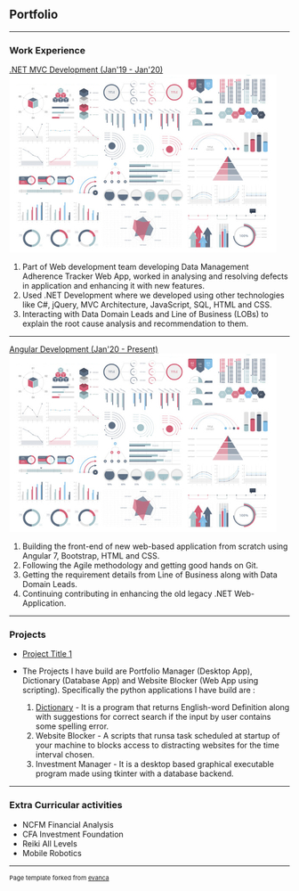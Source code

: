 ## Portfolio

---

### Work Experience 

[.NET MVC Development (Jan'19 - Jan'20)](/sample_page)
<img src="images/dummy_thumbnail.jpg?raw=true"/>
1. Part of Web development team developing Data Management Adherence Tracker Web App, worked in analysing and resolving defects in application and enhancing it with new features.
2. Used .NET Development where we developed using other technologies like C#, jQuery, MVC Architecture, JavaScript, SQL, HTML and CSS.
3. Interacting with Data Domain Leads and Line of Business (LOBs) to explain the root cause analysis and recommendation to them.

---
[Angular Development (Jan'20 - Present)](/pdf/sample_presentation.pdf)
<img src="images/dummy_thumbnail.jpg?raw=true"/>
1. Building the front-end of new web-based application from scratch using Angular 7, Bootstrap, HTML and CSS.
2. Following the Agile methodology and getting good hands on Git.
3. Getting the requirement details from Line of Business along with Data Domain Leads.
4. Continuing contributing in enhancing the old legacy .NET Web-Application.

---

### Projects

- [Project Title 1](http://example.com/)
- The Projects I have build are Portfolio Manager (Desktop App), Dictionary (Database App) and Website Blocker (Web App using scripting). Specifically the python applications I have build are :

	1. [Dictionary](http://example.com/) - It is a program that returns English-word Definition along with suggestions for correct search if the input by user contains some spelling error. 
	2. Website Blocker - A scripts that runsa task scheduled at startup of your machine to blocks access to distracting websites for the time interval chosen.
	3. Investment Manager - It is a desktop based graphical executable program made using tkinter with a database backend.

---

### Extra Curricular activities

- NCFM Financial Analysis
- CFA Investment Foundation
- Reiki All Levels
- Mobile Robotics

---
<p style="font-size:11px">Page template forked from <a href="https://github.com/evanca/quick-portfolio">evanca</a></p>
<!-- Remove above link if you don't want to attibute -->
